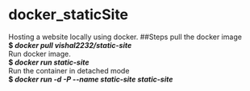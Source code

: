 # docker_staticSite
Hosting a website locally using docker.
##Steps
pull the docker image<br>
**$ _docker pull vishal2232/static-site_**<br>Run docker image.<br>
**$ _docker run static-site_** <br>Run the container in detached mode<br>
**$ _docker run -d -P --name static-site static-site_**</br>
